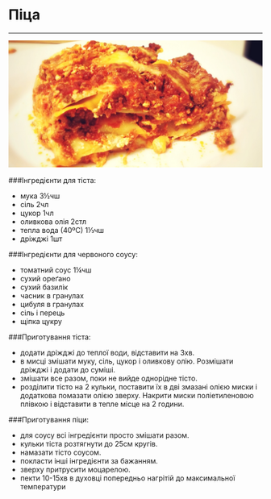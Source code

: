 # Піца
---------
![](lazanya.jpg)

###Інгредієнти для тіста:

- мука 3½чш
- сіль 2чл
- цукор 1чл
- оливкова олія 2стл
- тепла вода (40ºС) 1⅓чш
- дріжджі 1шт

###Інгредієнти для червоного соусу:

- томатний соус 1¼чш
- сухий ореґано
- сухий базилік
- часник в гранулах
- цибуля в гранулах
- сіль і перець
- щіпка цукру

###Приготування тіста:

- додати дріжджі до теплої води, відставити на 3хв.
- в мисці змішати муку, сіль, цукор і оливкову олію. Розмішати дріжджі і додати до суміші.
- змішати все разом, поки не вийде однорідне тісто.
- розділити тісто на 2 кульки, поставити їх в дві змазані олією миски і додаткова помазати олією зверху. Накрити миски поліетиленовою плівкою і відставити в тепле місце на 2 години.

###Приготування піци:

- для соусу всі інгредієнти просто змішати разом.
- кульки тіста розтягнути до 25см кругів.
- намазати тісто соусом.
- покласти інші інгредієнти за бажанням.
- зверху притрусити моцарелою.
- пекти 10-15хв в духовці попередньо нагрітій до максимальної температури